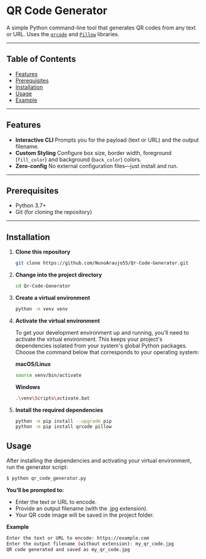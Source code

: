 # QR Code Generator

A simple Python command-line tool that generates QR codes from any text or URL. Uses the [`qrcode`](https://pypi.org/project/qrcode/) and [`Pillow`](https://pypi.org/project/Pillow/) libraries.

---

## Table of Contents

- [Features](#features)
- [Prerequisites](#prerequisites)
- [Installation](#installation)
- [Usage](#usage)
- [Example](#example)


---

## Features

- **Interactive CLI**
  Prompts you for the payload (text or URL) and the output filename.
- **Custom Styling**
  Configure box size, border width, foreground (`fill_color`) and background (`back_color`) colors.
- **Zero-config**
  No external configuration files—just install and run.

---

## Prerequisites

- Python 3.7+
- Git (for cloning the repository)

---

## Installation

1.  **Clone this repository**
    ```bash
    git clone https://github.com/NunoAraujo55/Qr-Code-Generator.git
    ```
2.  **Change into the project directory**
    ```bash
    cd Qr-Code-Generator
    ```
3.  **Create a virtual environment**
    ```bash
    python -m venv venv
    ```
4.  **Activate the virtual environment**

    To get your development environment up and running, you'll need to activate the virtual environment. This keeps your project's dependencies isolated from your system's global Python packages. Choose the command below that corresponds to your operating system:

    **macOS/Linux**
    ```bash
    source venv/bin/activate
    ```
    **Windows**
    ```bash
    .\venv\Scripts\activate.bat
    ```
5.  **Install the required dependencies**
    ```bash
    python -m pip install --upgrade pip
    python -m pip install qrcode pillow
    ```

## Usage
After installing the dependencies and activating your virtual environment, run the generator script:
```bash
$ python qr_code_generator.py
```
**You’ll be prompted to:**

- Enter the text or URL to encode.
- Provide an output filename (with the .jpg extension).
- Your QR code image will be saved in the project folder.

**Example**
```bash
Enter the text or URL to encode: https://example.com
Enter the output filename (without extension): my_qr_code.jpg
QR code generated and saved as my_qr_code.jpg
```

